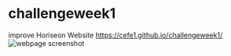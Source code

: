 # challengeweek1
improve Horiseon Website
https://cefe1.github.io/challengeweek1/
![webpage screenshot](https://i.imgur.com/yDGbQGn.png)
